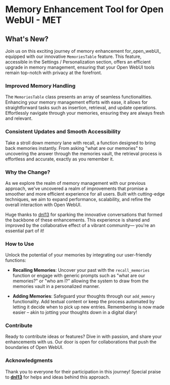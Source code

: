 # Memory Enhancement Tool for Open WebUI - MET

## **What's New?**

Join us on this exciting journey of memory enhancement for_open_webUI_ equipped with our innovative `MemoriesTable` feature. This feature, accessible in the Settings / Personalization section, offers an efficient upgrade in memory management, ensuring that your Open WebUI tools remain top-notch with privacy at the forefront.

### **Improved Memory Handling**

The `MemoriesTable` class presents an array of seamless functionalities. Enhancing your memory management efforts with ease, it allows for straightforward tasks such as insertion, retrieval, and update operations. Effortlessly navigate through your memories, ensuring they are always fresh and relevant.

### **Consistent Updates and Smooth Accessibility**

Take a stroll down memory lane with recall, a function designed to bring back memories instantly. From asking "what are our memories" to uncovering the answer through the memories vault, the retrieval process is effortless and accurate, exactly as you remember it.

### **Why the Change?**

As we explore the realm of memory management with our previous approach, we've uncovered a realm of improvements that promise a smoother and more efficient experience for all users. Built with cutting-edge techniques, we aim to expand performance, scalability, and refine the overall interaction with Open WebUI.

Huge thanks to [dnl13](https://github.com/dnl13) for sparking the innovative conversations that formed the backbone of these enhancements. This experience is shared and improved by the collaborative effect of a vibrant community— you're an essential part of it!

### **How to Use**

Unlock the potential of your memories by integrating our user-friendly functions:

- **Recalling Memories**: Uncover your past with the `recall_memories` function or engage with generic prompts such as "what are our memories?" or "who am I?" allowing the system to draw from the memories vault in a personalized manner.

- **Adding Memories**: Safeguard your thoughts through our `add_memory` functionality. Add textual content or keep the process automated by letting it decide when to pick up new entries. Remembering is now made easier – akin to jotting your thoughts down in a digital diary!

### **Contribute**

Ready to contribute ideas or features? Dive in with passion, and share your enhancements with us. Our door is open for collaborations that push the boundaries of Open WebUI.

### **Acknowledgments**

Thank you to everyone for their participation in this journey! Special praise to **[dnl13](https://github.com/dnl13)** for helps and ideas behind this approach.
